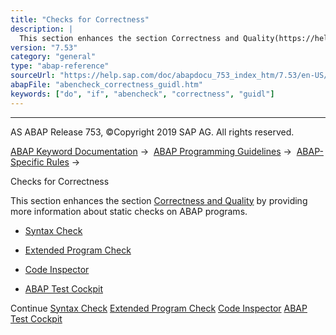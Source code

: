 ```yaml
---
title: "Checks for Correctness"
description: |
  This section enhances the section Correctness and Quality(https://help.sap.com/doc/abapdocu_753_index_htm/7.53/en-US/abencorrectness_quality_guidl.htm 'Guideline') by providing more information about static checks on ABAP programs. -   Syntax Check(https://help.sap.com/doc/abapdocu_753_index_htm
version: "7.53"
category: "general"
type: "abap-reference"
sourceUrl: "https://help.sap.com/doc/abapdocu_753_index_htm/7.53/en-US/abencheck_correctness_guidl.htm"
abapFile: "abencheck_correctness_guidl.htm"
keywords: ["do", "if", "abencheck", "correctness", "guidl"]
---
```


* * *

AS ABAP Release 753, ©Copyright 2019 SAP AG. All rights reserved.

[ABAP Keyword Documentation](https://help.sap.com/doc/abapdocu_753_index_htm/7.53/en-US/abenabap.htm) →  [ABAP Programming Guidelines](https://help.sap.com/doc/abapdocu_753_index_htm/7.53/en-US/abenabap_pgl.htm) →  [ABAP-Specific Rules](https://help.sap.com/doc/abapdocu_753_index_htm/7.53/en-US/abenabap_specific_rules_guidl.htm) → 

Checks for Correctness

This section enhances the section [Correctness and Quality](https://help.sap.com/doc/abapdocu_753_index_htm/7.53/en-US/abencorrectness_quality_guidl.htm "Guideline") by providing more information about static checks on ABAP programs.

-   [Syntax Check](https://help.sap.com/doc/abapdocu_753_index_htm/7.53/en-US/abensyntax_check_guidl.htm "Guideline")

-   [Extended Program Check](https://help.sap.com/doc/abapdocu_753_index_htm/7.53/en-US/abenextended_program_check_guidl.htm "Guideline")

-   [Code Inspector](https://help.sap.com/doc/abapdocu_753_index_htm/7.53/en-US/abencode_inspector_guidl.htm "Guideline")

-   [ABAP Test Cockpit](https://help.sap.com/doc/abapdocu_753_index_htm/7.53/en-US/abenabap-testcockpit_guidl.htm "Guideline")

Continue
[Syntax Check](https://help.sap.com/doc/abapdocu_753_index_htm/7.53/en-US/abensyntax_check_guidl.htm)
[Extended Program Check](https://help.sap.com/doc/abapdocu_753_index_htm/7.53/en-US/abenextended_program_check_guidl.htm)
[Code Inspector](https://help.sap.com/doc/abapdocu_753_index_htm/7.53/en-US/abencode_inspector_guidl.htm)
[ABAP Test Cockpit](https://help.sap.com/doc/abapdocu_753_index_htm/7.53/en-US/abenabap-testcockpit_guidl.htm)